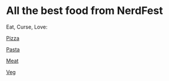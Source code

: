 
# All the best food from NerdFest

Eat, Curse, Love:

[Pizza](./pizza/index.md)

[Pasta](./pasta/index.md)

[Meat](./meat/index.md)

[Veg](./veg/index.md)